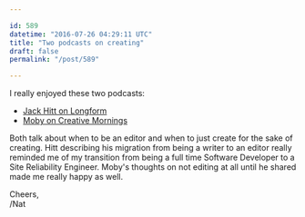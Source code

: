 ```yaml
---

id: 589
datetime: "2016-07-26 04:29:11 UTC"
title: "Two podcasts on creating"
draft: false
permalink: "/post/589"

---
```


I really enjoyed these two podcasts:

 - [Jack Hitt on Longform](https://longform.org/posts/longform-podcast-200-jack-hitt)
 - [Moby on Creative Mornings](https://creativemornings.com/podcast/episodes/moby)

Both talk about when to be an editor and when to just create for the sake of creating. Hitt describing his migration from being a writer to an editor really reminded me of my transition from being a full time Software Developer to a Site Reliability Engineer. Moby's thoughts on not editing at all until he shared made me really happy as well.

Cheers,  
/Nat

